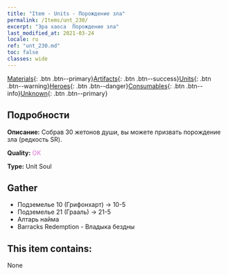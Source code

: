 ```yaml
---
title: "Item - Units - Порождение зла"
permalink: /Items/unt_230/
excerpt: "Эра хаоса  Порождение зла"
last_modified_at: 2021-03-24
locale: ru
ref: "unt_230.md"
toc: false
classes: wide
---
```

 [Materials](/ru/Items/){: .btn .btn--primary}[Artifacts](/ru/Items/Artifacts/){: .btn .btn--success}[Units](/ru/Items/Units/){: .btn .btn--warning}[Heroes](/ru/Items/Heroes/){: .btn .btn--danger}[Consumables](/ru/Items/Consumables/){: .btn .btn--info}[Unknown](/ru/Items/Unknown/){: .btn .btn--primary}

## Подробности
 **Описание:** Собрав 30 жетонов души, вы можете призвать порождение зла (редкость SR).

 **Quality:** <span style="color: #DA70D6">OK</span>

 **Type:** Unit Soul

## Gather

*    Подземелье 10 (Грифонхарт) -> 10-5 
*    Подземелье 21 (Грааль) -> 21-5 
*    Алтарь найма 
*    Barracks Redemption - Владыка бездны 

## This item contains:

  None


